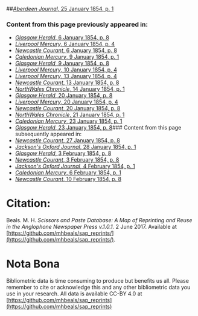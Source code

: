 ##[*Aberdeen Journal*, 25 January 1854, p. 1](https://mhbeals.github.io/sap_html/Aberdeen-Journal/Aberdeen-Journal-25-January-1854-p-1)

### Content from this page previously appeared in:
+ [*Glasgow Herald*, 6 January 1854, p. 8](https://mhbeals.github.io/sap_html/Glasgow-Herald/Glasgow-Herald-6-January-1854-p-8)
+ [*Liverpool Mercury*, 6 January 1854, p. 4](https://mhbeals.github.io/sap_html/Liverpool-Mercury/Liverpool-Mercury-6-January-1854-p-4)
+ [*Newcastle Courant*, 6 January 1854, p. 8](https://mhbeals.github.io/sap_html/Newcastle-Courant/Newcastle-Courant-6-January-1854-p-8)
+ [*Caledonian Mercury*, 9 January 1854, p. 1](https://mhbeals.github.io/sap_html/Caledonian-Mercury/Caledonian-Mercury-9-January-1854-p-1)
+ [*Glasgow Herald*, 9 January 1854, p. 8](https://mhbeals.github.io/sap_html/Glasgow-Herald/Glasgow-Herald-9-January-1854-p-8)
+ [*Liverpool Mercury*, 10 January 1854, p. 4](https://mhbeals.github.io/sap_html/Liverpool-Mercury/Liverpool-Mercury-10-January-1854-p-4)
+ [*Liverpool Mercury*, 13 January 1854, p. 4](https://mhbeals.github.io/sap_html/Liverpool-Mercury/Liverpool-Mercury-13-January-1854-p-4)
+ [*Newcastle Courant*, 13 January 1854, p. 8](https://mhbeals.github.io/sap_html/Newcastle-Courant/Newcastle-Courant-13-January-1854-p-8)
+ [*NorthWales Chronicle*, 14 January 1854, p. 1](https://mhbeals.github.io/sap_html/NorthWales-Chronicle/NorthWales-Chronicle-14-January-1854-p-1)
+ [*Glasgow Herald*, 20 January 1854, p. 8](https://mhbeals.github.io/sap_html/Glasgow-Herald/Glasgow-Herald-20-January-1854-p-8)
+ [*Liverpool Mercury*, 20 January 1854, p. 4](https://mhbeals.github.io/sap_html/Liverpool-Mercury/Liverpool-Mercury-20-January-1854-p-4)
+ [*Newcastle Courant*, 20 January 1854, p. 8](https://mhbeals.github.io/sap_html/Newcastle-Courant/Newcastle-Courant-20-January-1854-p-8)
+ [*NorthWales Chronicle*, 21 January 1854, p. 1](https://mhbeals.github.io/sap_html/NorthWales-Chronicle/NorthWales-Chronicle-21-January-1854-p-1)
+ [*Caledonian Mercury*, 23 January 1854, p. 1](https://mhbeals.github.io/sap_html/Caledonian-Mercury/Caledonian-Mercury-23-January-1854-p-1)
+ [*Glasgow Herald*, 23 January 1854, p. 8](https://mhbeals.github.io/sap_html/Glasgow-Herald/Glasgow-Herald-23-January-1854-p-8)### Content from this page subsequently appeared in:
+ [*Newcastle Courant*, 27 January 1854, p. 8](https://mhbeals.github.io/sap_html/Newcastle-Courant/Newcastle-Courant-27-January-1854-p-8)
+ [*Jackson's Oxford Journal*, 28 January 1854, p. 1](https://mhbeals.github.io/sap_html/Jackson's-Oxford-Journal/Jackson's-Oxford-Journal-28-January-1854-p-1)
+ [*Glasgow Herald*, 3 February 1854, p. 8](https://mhbeals.github.io/sap_html/Glasgow-Herald/Glasgow-Herald-3-February-1854-p-8)
+ [*Newcastle Courant*, 3 February 1854, p. 8](https://mhbeals.github.io/sap_html/Newcastle-Courant/Newcastle-Courant-3-February-1854-p-8)
+ [*Jackson's Oxford Journal*, 4 February 1854, p. 1](https://mhbeals.github.io/sap_html/Jackson's-Oxford-Journal/Jackson's-Oxford-Journal-4-February-1854-p-1)
+ [*Caledonian Mercury*, 6 February 1854, p. 1](https://mhbeals.github.io/sap_html/Caledonian-Mercury/Caledonian-Mercury-6-February-1854-p-1)
+ [*Newcastle Courant*, 10 February 1854, p. 8](https://mhbeals.github.io/sap_html/Newcastle-Courant/Newcastle-Courant-10-February-1854-p-8)
                    
# Citation: 

Beals. M. H. *Scissors and Paste Database: A Map of Reprinting and Reuse in the Anglophone Newspaper Press v.1.0.1.* 2 June 2017. Available at [https://github.com/mhbeals/sap_reprints/](https://github.com/mhbeals/sap_reprints/). 
                    
# Nota Bona

Bibliometric data is time consuming to produce but benefits us all. Please remember to cite or acknowledge this and any other bibliometric data you use in your research. All data is available CC-BY 4.0 at [https://github.com/mhbeals/sap_reprints](https://github.com/mhbeals/sap_reprints)